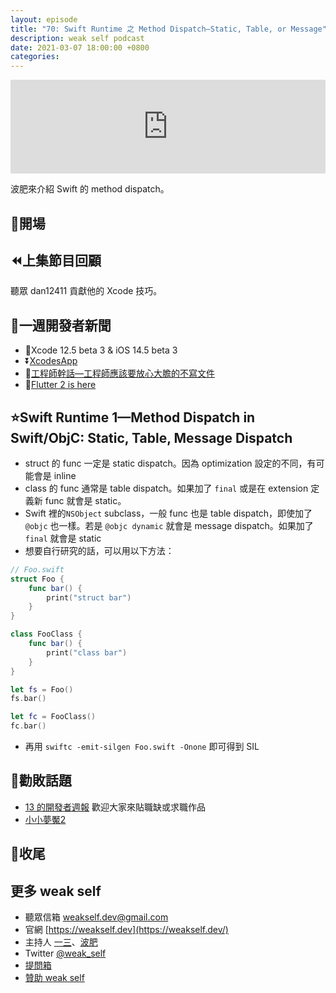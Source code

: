 ```yaml
---
layout: episode
title: "70: Swift Runtime 之 Method Dispatch—Static, Table, or Message"
description: weak self podcast
date: 2021-03-07 18:00:00 +0800
categories: 
---
```

<iframe src="https://www.listennotes.com/embedded/e/58ad504b2b1d44e78b867447fe634d0c/" width="100%" style="width: 1px; min-width: 100%;" frameborder="0" scrolling="no" loading="lazy"></iframe>

波肥來介紹 Swift 的 method dispatch。

## 👋開場

## ⏪上集節目回顧

聽眾 dan12411 貢獻他的 Xcode 技巧。

## 📰一週開發者新聞

- 🧪Xcode 12.5 beta 3 & iOS 14.5 beta 3
- ⏬[XcodesApp](https://github.com/RobotsAndPencils/XcodesApp)
- 🥰[工程師幹話—工程師應該要放心大膽的不寫文件](https://medium.com/@p5d12000/工程師應該要放心大膽的不寫文件-543c11062cd6)
- 🧩[Flutter 2 is here](https://events.flutter.dev)

## ⭐️Swift Runtime 1—Method Dispatch in Swift/ObjC: Static, Table, Message Dispatch

- struct 的 func 一定是 static dispatch。因為 optimization 設定的不同，有可能會是 inline
- class 的 func 通常是 table dispatch。如果加了 `final` 或是在 extension 定義新 func 就會是 static。
- Swift 裡的`NSObject` subclass，一般 func 也是 table dispatch，即使加了 `@objc` 也一樣。若是 `@objc dynamic` 就會是 message dispatch。如果加了 `final` 就會是 static
- 想要自行研究的話，可以用以下方法：

```swift
// Foo.swift
struct Foo {
    func bar() {
        print("struct bar")
    }
}

class FooClass {
    func bar() {
        print("class bar")
    }
}

let fs = Foo()
fs.bar()

let fc = FooClass()
fc.bar()
```

- 再用 `swiftc -emit-silgen Foo.swift -Onone` 即可得到 SIL

## 💸勸敗話題

- [13 的開發者週報](https://ethanhuang13.substack.com) 歡迎大家來貼職缺或求職作品
- [小小夢魘2](https://en.bandainamcoent.eu/little-nightmares/little-nightmares-ii)

## 👋收尾

## 更多 weak self

- 聽眾信箱 [weakself.dev@gmail.com](mailto:weakself.dev@gmail.com)
- 官網 [https://weakself.dev](https://weakself.dev/)
- 主持人 [一三](https://twitter.com/ethanhuang13)、[波肥](https://twitter.com/PofatTseng)
- Twitter [@weak_self](https://twitter.com/weak_self)
- [提問箱](https://peing.net/zh-TW/weak_self)
- [贊助 weak self](https://weakself.dev/#donation)